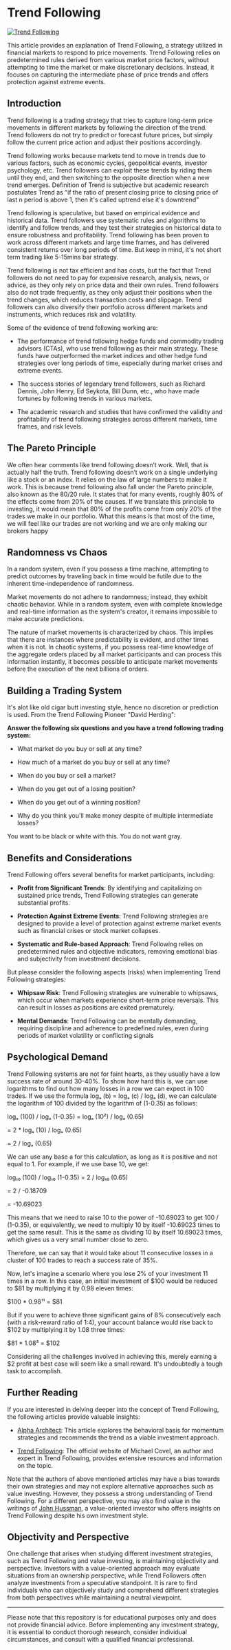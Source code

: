 # Trend Following

[![Trend Following](https://www.tradingview.com/x/V7ksrkps/)](https://www.tradingview.com/x/V7ksrkps/)

This article provides an explanation of Trend Following, a strategy utilized in financial markets to respond to price movements. Trend Following relies on predetermined rules derived from various market price factors, without attempting to time the market or make discretionary decisions. Instead, it focuses on capturing the intermediate phase of price trends and offers protection against extreme events.

## Introduction

Trend following is a trading strategy that tries to capture long-term price movements in different markets by following the direction of the trend. Trend followers do not try to predict or forecast future prices, but simply follow the current price action and adjust their positions accordingly.

Trend following works because markets tend to move in trends due to various factors, such as economic cycles, geopolitical events, investor psychology, etc. Trend followers can exploit these trends by riding them until they end, and then switching to the opposite direction when a new trend emerges. Definition of Trend is subjective but academic research postulates Trend as "if the ratio of present closing price to closing price of last n period is above 1, then it's called uptrend else it's downtrend"

Trend following is speculative, but based on empirical evidence and historical data. Trend followers use systematic rules and algorithms to identify and follow trends, and they test their strategies on historical data to ensure robustness and profitability. Trend following has been proven to work across different markets and large time frames, and has delivered consistent returns over long periods of time. But keep in mind, it's not short term trading like 5-15mins bar strategy.

Trend following is not tax efficient and has costs, but the fact that Trend followers do not need to pay for expensive research, analysis, news, or advice, as they only rely on price data and their own rules. Trend followers also do not trade frequently, as they only adjust their positions when the trend changes, which reduces transaction costs and slippage. Trend followers can also diversify their portfolio across different markets and instruments, which reduces risk and volatility.

Some of the evidence of trend following working are:

- The performance of trend following hedge funds and commodity trading advisors (CTAs), who use trend following as their main strategy. These funds have outperformed the market indices and other hedge fund strategies over long periods of time, especially during market crises and extreme events.

- The success stories of legendary trend followers, such as Richard Dennis, John Henry, Ed Seykota, Bill Dunn, etc., who have made fortunes by following trends in various markets.
- The academic research and studies that have confirmed the validity and profitability of trend following strategies across different markets, time frames, and risk levels.


## The Pareto Principle

We often hear comments like trend following doesn’t work. Well, that is actually half the truth. Trend following doesn’t work on a single underlying like a stock or an index. It relies on the law of large numbers to make it work. This is because trend following also fall under the Pareto principle, also known as the 80/20 rule. It states that for many events, roughly 80% of the effects come from 20% of the causes. If we translate this principle to investing, it would mean that 80% of the profits come from only 20% of the trades we make in our portfolio. What this means is that most of the time, we will feel like our trades are not working and we are only making our brokers happy

## Randomness vs Chaos

In a random system, even if you possess a time machine, attempting to predict outcomes by traveling back in time would be futile due to the inherent time-independence of randomness.

Market movements do not adhere to randomness; instead, they exhibit chaotic behavior. While in a random system, even with complete knowledge and real-time information as the system's creator, it remains impossible to make accurate predictions.

The nature of market movements is characterized by chaos. This implies that there are instances where predictability is evident, and other times when it is not. In chaotic systems, if you possess real-time knowledge of the aggregate orders placed by all market participants and can process this information instantly, it becomes possible to anticipate market movements before the execution of the next billions of orders.

## Building a Trading System

It's alot like old cigar butt investing style, hence no discretion or prediction is used. From the Trend Following Pioneer "David Herding":

**Answer the following six questions and you have a trend following trading system:**

- What market do you buy or sell at any time?

- How much of a market do you buy or sell at any time?

- When do you buy or sell a market?

- When do you get out of a losing position?

- When do you get out of a winning position?

- Why do you think you'll make money despite of multiple intermediate losses?

You want to be black or white with this. You do not want gray.

## Benefits and Considerations

Trend Following offers several benefits for market participants, including:

- **Profit from Significant Trends**: By identifying and capitalizing on sustained price trends, Trend Following strategies can generate substantial profits.

- **Protection Against Extreme Events**: Trend Following strategies are designed to provide a level of protection against extreme market events such as financial crises or stock market collapses.

- **Systematic and Rule-based Approach**: Trend Following relies on predetermined rules and objective indicators, removing emotional bias and subjectivity from investment decisions.

But please consider the following aspects (risks) when implementing Trend Following strategies:

- **Whipsaw Risk**: Trend Following strategies are vulnerable to whipsaws, which occur when markets experience short-term price reversals. This can result in losses as positions are exited prematurely.

- **Mental Demands**: Trend Following can be mentally demanding, requiring discipline and adherence to predefined rules, even during periods of market volatility or conflicting signals

## Psychological Demand

Trend Following systems are not for faint hearts, as they usually have a low success rate of around 30-40%. To show how hard this is, we can use logarithms to find out how many losses in a row we can expect in 100 trades. If we use the formula logₐ (b) = logₐ (c) / logₐ (d), we can calculate the logarithm of 100 divided by the logarithm of (1-0.35) as follows:

logₐ (100) / logₐ (1-0.35) = logₐ (10²) / logₐ (0.65)

= 2 * logₐ (10) / logₐ (0.65)

= 2 / logₐ (0.65)

We can use any base a for this calculation, as long as it is positive and not equal to 1. For example, if we use base 10, we get:

log₁₀ (100) / log₁₀ (1-0.35) = 2 / log₁₀ (0.65)

= 2 / -0.18709

= -10.69023

This means that we need to raise 10 to the power of -10.69023 to get 100 / (1-0.35), or equivalently, we need to multiply 10 by itself -10.69023 times to get the same result. This is the same as dividing 10 by itself 10.69023 times, which gives us a very small number close to zero.

Therefore, we can say that it would take about 11 consecutive losses in a cluster of 100 trades to reach a success rate of 35%.

Now, let's imagine a scenario where you lose 2% of your investment 11 times in a row. In this case, an initial investment of $100 would be reduced to $81 by multiplying it by 0.98 eleven times:

$100 * 0.98¹¹ = $81

But if you were to achieve three significant gains of 8% consecutively each (with a risk-reward ratio of 1:4), your account balance would rise back to $102 by multiplying it by 1.08 three times:

$81 * 1.08³ = $102

Considering all the challenges involved in achieving this, merely earning a $2 profit at best case will seem like a small reward. It's undoubtedly a tough task to accomplish.


## Further Reading

If you are interested in delving deeper into the concept of Trend Following, the following articles provide valuable insights:

- [Alpha Architect](https://alphaarchitect.com/2013/09/recommending-the-trend-a-behavioral-basis-for-momentum-strategies/): This article explores the behavioral basis for momentum strategies and recommends the trend as a viable investment approach.

- [Trend Following](https://www.trendfollowing.com/trend/): The official website of Michael Covel, an author and expert in Trend Following, provides extensive resources and information on the topic.

Note that the authors of above mentioned articles may have a bias towards their own strategies and may not explore alternative approaches such as value investing. However, they possess a strong understanding of Trend Following. For a different perspective, you may also find value in the writings of [John Hussman](https://www.hussmanfunds.com/wmc/wmc120827.htm), a value-oriented investor who offers insights on Trend Following despite his own investment style.

## Objectivity and Perspective

One challenge that arises when studying different investment strategies, such as Trend Following and value investing, is maintaining objectivity and perspective. Investors with a value-oriented approach may evaluate situations from an ownership perspective, while Trend Followers often analyze investments from a speculative standpoint. It is rare to find individuals who can objectively study and comprehend different strategies from both perspectives while maintaining a neutral viewpoint.

---

Please note that this repository is for educational purposes only and does not provide financial advice. Before implementing any investment strategy, it is essential to conduct thorough research, consider individual circumstances, and consult with a qualified financial professional.
